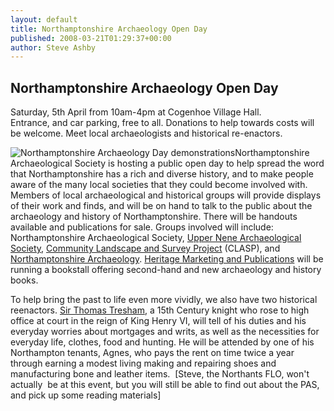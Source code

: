 ```yaml
---
layout: default
title: Northamptonshire Archaeology Open Day
published: 2008-03-21T01:29:37+00:00
author: Steve Ashby
---
```


Northamptonshire Archaeology Open Day
-------------------------------------

Saturday, 5th April from 10am-4pm at Cogenhoe Village Hall.  
Entrance, and car parking, free to all. Donations to help towards costs will be welcome. Meet local archaeologists and historical re-enactors.

![Northamptonshire Archaeology Day demonstrations](http://www.jwaller.co.uk/nas/images/openDayDemonstrations.jpg)Northamptonshire Archaeological Society is hosting a public open day to help spread the word that Northamptonshire has a rich and diverse history, and to make people aware of the many local societies that they could become involved with. Members of local archaeological and historical groups will provide displays of their work and finds, and will be on hand to talk to the public about the archaeology and history of Northamptonshire. There will be handouts available and publications for sale. Groups involved will include: Northamptonshire Archaeological Society, [Upper Nene Archaeological Society](http://www.unas.org.uk/), [Community Landscape and Survey Project](http://www.claspweb.org.uk/) (CLASP), and [Northamptonshire Archaeology](http://www.northantsarchaeology.co.uk/). [Heritage Marketing and Publications](http://www.heritagemp.com/) will be running a bookstall offering second-hand and new archaeology and history books.

To help bring the past to life even more vividly, we also have two historical reenactors. [Sir Thomas Tresham](http://www.nationaltrust.org.uk/main/w-vh/w-visits/w-findaplace/w-lyvedennewbield/w-lyvedennewbield-history/w-lyvedennewbield-history-thomas_tresham.htm), a 15th Century knight who rose to high office at court in the reign of King Henry VI, will tell of his duties and his everyday worries about mortgages and writs, as well as the necessities for everyday life, clothes, food and hunting. He will be attended by one of his Northampton tenants, Agnes, who pays the rent on time twice a year through earning a modest living making and repairing shoes and manufacturing bone and leather items.  \[Steve, the Northants FLO, won't actually  be at this event, but you will still be able to find out about the PAS, and pick up some reading materials\]

